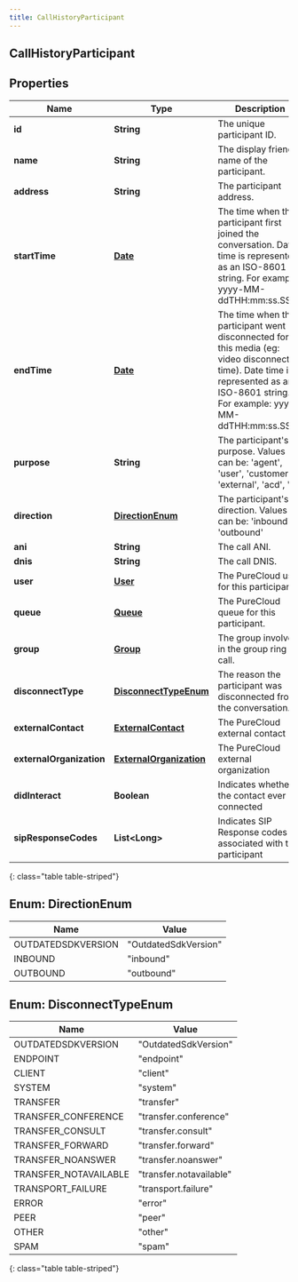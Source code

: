 ```yaml
---
title: CallHistoryParticipant
---
```

## CallHistoryParticipant


## Properties

| Name | Type | Description | Notes |
| ------------ | ------------- | ------------- | ------------- |
| **id** | **String** | The unique participant ID. |  [optional] |
| **name** | **String** | The display friendly name of the participant. |  [optional] |
| **address** | **String** | The participant address. |  [optional] |
| **startTime** | [**Date**](Date.html) | The time when this participant first joined the conversation. Date time is represented as an ISO-8601 string. For example: yyyy-MM-ddTHH:mm:ss.SSSZ |  [optional] |
| **endTime** | [**Date**](Date.html) | The time when this participant went disconnected for this media (eg: video disconnected time). Date time is represented as an ISO-8601 string. For example: yyyy-MM-ddTHH:mm:ss.SSSZ |  [optional] |
| **purpose** | **String** | The participant&#39;s purpose.  Values can be: &#39;agent&#39;, &#39;user&#39;, &#39;customer&#39;, &#39;external&#39;, &#39;acd&#39;, &#39;ivr |  [optional] |
| **direction** | [**DirectionEnum**](#DirectionEnum) | The participant&#39;s direction.  Values can be: &#39;inbound&#39; or &#39;outbound&#39; |  [optional] |
| **ani** | **String** | The call ANI. |  [optional] |
| **dnis** | **String** | The call DNIS. |  [optional] |
| **user** | [**User**](User.html) | The PureCloud user for this participant. |  [optional] |
| **queue** | [**Queue**](Queue.html) | The PureCloud queue for this participant. |  [optional] |
| **group** | [**Group**](Group.html) | The group involved in the group ring call. |  [optional] |
| **disconnectType** | [**DisconnectTypeEnum**](#DisconnectTypeEnum) | The reason the participant was disconnected from the conversation. |  [optional] |
| **externalContact** | [**ExternalContact**](ExternalContact.html) | The PureCloud external contact |  [optional] |
| **externalOrganization** | [**ExternalOrganization**](ExternalOrganization.html) | The PureCloud external organization |  [optional] |
| **didInteract** | **Boolean** | Indicates whether the contact ever connected |  [optional] |
| **sipResponseCodes** | **List&lt;Long&gt;** | Indicates SIP Response codes associated with the participant |  [optional] |
{: class="table table-striped"}


<a name="DirectionEnum"></a>

## Enum: DirectionEnum

| Name | Value |
| ---- | ----- |
| OUTDATEDSDKVERSION | &quot;OutdatedSdkVersion&quot; |
| INBOUND | &quot;inbound&quot; |
| OUTBOUND | &quot;outbound&quot; |


<a name="DisconnectTypeEnum"></a>

## Enum: DisconnectTypeEnum

| Name | Value |
| ---- | ----- |
| OUTDATEDSDKVERSION | &quot;OutdatedSdkVersion&quot; |
| ENDPOINT | &quot;endpoint&quot; |
| CLIENT | &quot;client&quot; |
| SYSTEM | &quot;system&quot; |
| TRANSFER | &quot;transfer&quot; |
| TRANSFER_CONFERENCE | &quot;transfer.conference&quot; |
| TRANSFER_CONSULT | &quot;transfer.consult&quot; |
| TRANSFER_FORWARD | &quot;transfer.forward&quot; |
| TRANSFER_NOANSWER | &quot;transfer.noanswer&quot; |
| TRANSFER_NOTAVAILABLE | &quot;transfer.notavailable&quot; |
| TRANSPORT_FAILURE | &quot;transport.failure&quot; |
| ERROR | &quot;error&quot; |
| PEER | &quot;peer&quot; |
| OTHER | &quot;other&quot; |
| SPAM | &quot;spam&quot; |
{: class="table table-striped"}


